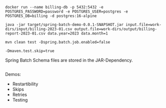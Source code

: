 ```
docker run --name billing-db -p 5432:5432 -e POSTGRES_PASSWORD=password -e POSTGRES_USER=postgres -e POSTGRES_DB=billing -d postgres:16-alpine

java -jar target/spring-batch-demo-0.0.1-SNAPSHOT.jar input.file=work-dirs/input/billing-2023-01.csv output.file=work-dirs/output/billing-report-2023-01.csv data.year=2023 data.month=1

mvn clean test -Dspring.batch.job.enabled=false

-Dmaven.test.skip=true
```

Spring Batch Schema files are stored in the JAR-Dependency.

```

```

Demos:
* Restartibility
* Skips
* Retries
* Testing